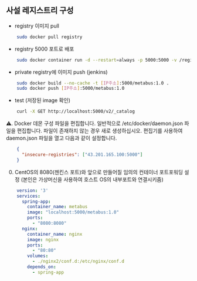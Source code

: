 
## 사설 레지스트리 구성

  - registry 이미지 pull
  ```sh
      sudo docker pull registry 
  ```
  - registry 5000 포트로 배포
  ```sh
      sudo docker container run -d --restart=always -p 5000:5000 -v /registry:/var/lib/registry/docker/registry/v2 --name registry registry:latest
  ```
  - private registry에 이미지 push (jenkins)
  ```sh
      sudo docker build --no-cache -t [IP주소]:5000/metabus:1.0 .
      sudo docker push [IP주소]:5000/metabus:1.0
  ```
  - test (저장된 image 확인)
  ```sh
      curl -X GET http://localhost:5000/v2/_catalog
  ```
      
  ⚠️. Docker 데몬 구성 파일을 편집합니다. 일반적으로 /etc/docker/daemon.json 파일을 편집합니다. 파일이 존재하지 않는 경우 새로 생성하십시오.
편집기를 사용하여 daemon.json 파일을 열고 다음과 같이 설정합니다.

  ```json
      {
        "insecure-registries": ["43.201.165.100:5000"]
      }
  ```

  0. CentOS의 8080(젠킨스 포트)와 앞으로 만들어질 임의의 컨테이너 포트포워딩 설정 (본인은 가상머신을 사용하여 호스트 OS의 내부포트와 연결시키줌)
  
  ```yml
      version: '3'
      services: 
        spring-app:
          container_name: metabus
          image: "localhost:5000/metabus:1.0"
          ports: 
            - "8080:8080"
        nginx: 
          container_name: nginx
          image: nginx
          ports:
            - "80:80"
          volumes: 
            - ./nginx2/conf.d:/etc/nginx/conf.d
          depends_on: 
            - spring-app 
  ```
